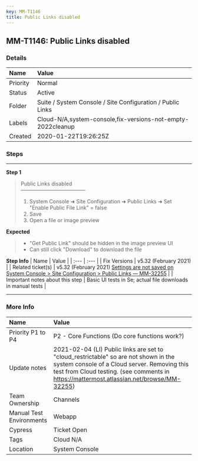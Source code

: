 ```yaml
---
key: MM-T1146
title: Public Links disabled
---
```


## MM-T1146: Public Links disabled

### Details

| Name     | Value                                                       |
| :------- | :---------------------------------------------------------- |
| Priority | Normal                                                      |
| Status   | Active                                                      |
| Folder   | Suite / System Console / Site Configuration / Public Links  |
| Labels   | Cloud-N/A,system-console,fix-versions-not-empty-2022cleanup |
| Created  | 2020-01-22T19:26:25Z                                        |

### Steps

<hr/>

**Step 1**

> <article>Public Links disabled<br>–––––––––––––––––––––––––<ol><li>System Console ➜ Site Configuration ➜ Public Links ➜ Set "Enable Public File Link" = false</li><li>Save</li><li>Open a file or image preview</li></ol></article>

**Expected**

> <article><ul><li>"Get Public Link" should be hidden in the image preview UI</li><li>Can still click "Download" to download the file</li></ul></article>

**Step Info**
| Name | Value |
| :--- | :--- |
| Fix Versions | v5.32 (February 2021) |
| Related ticket(s) | v5.32 (February 2021)&nbsp;<a href="https://mattermost.atlassian.net/browse/MM-32255">Settings are not saved on System Console &gt; Site Configuration &gt; Public Links — MM-32255</a> |
| Important notes about this step | Basic UI tests in Se; actual file downloads in manual tests |

<hr/>

### More Info

| Name                     | Value                                                                                                                                                                                                                            |
| :----------------------- | :------------------------------------------------------------------------------------------------------------------------------------------------------------------------------------------------------------------------------- |
| Priority P1 to P4        | P2 - Core Functions (Do core functions work?)                                                                                                                                                                                    |
| Update notes             | 2021-02-04 (LI) Public links are set to "cloud_restrictable" so are not shown in the system console of a Cloud server. Removing this test from Cloud testing. (see comments in https://mattermost.atlassian.net/browse/MM-32255) |
| Team Ownership           | Channels                                                                                                                                                                                                                         |
| Manual Test Environments | Webapp                                                                                                                                                                                                                           |
| Cypress                  | Ticket Open                                                                                                                                                                                                                      |
| Tags                     | Cloud N/A                                                                                                                                                                                                                        |
| Location                 | System Console                                                                                                                                                                                                                   |
